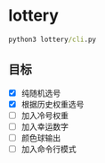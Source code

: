 # lottery

```cmd
python3 lottery/cli.py
```

## 目标

- [x] 纯随机选号
- [x] 根据历史权重选号
- [ ] 加入冷号权重
- [ ] 加入幸运数字 
- [ ] 颜色球输出
- [ ] 加入命令行模式
